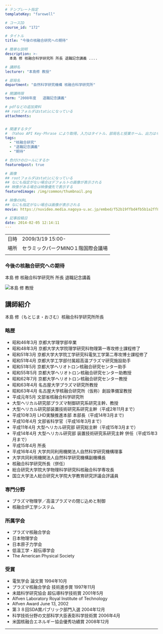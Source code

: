 ```yaml
---
# テンプレート指定
templateKey: "farewell"

# コースID
course_id: "172"

# タイトル
title: "今後の核融合研究への期待"

# 簡単な説明
description: >-
  本島 修 核融合科学研究所 所長 退職記念講義 ....

# 講師名
lecturer: "本島修 教授"

# 部局名
department: "自然科学研究機構 核融合科学研究所"

# 開講時限
term: "2008年度	退職記念講義"

# pdfなどの追加資料
## rootフォルダはstaticになっている
attachments:


# 関連するタグ
# （Yahoo API Key-Phrase により取得。入力はタイトル、部局名と授業ホーム、出力はキーフレーズ（tags））
tags:
  - "核融合研究"
  - "退職記念講義"
  - "期待"

# 色付けのロールにするか
featuredpost: true

# 画像
## rootフォルダはstaticになっている
## なにも指定がない場合はデフォルトの画像が表示される
## 映像がある場合は映像優先で表示する
featuredimage: /img/common/thumbnail.png

# 映像のURL
## なにも指定がない場合は画像が表示される
movie: https://nuvideo.media.nagoya-u.ac.jp/embed/f52b19ffbd4fb5b1a2ff83ef724b9db25b2379d0

# 記事投稿日
date: 2014-02-05 12:14:11
---
```


|   |   |
|---|---|
| 日時 | 2009/3/19  15:00- |
| 場所 | セラミックパークMINO１階国際会議場 |
|   |   |


### 今後の核融合研究への期待 

本島 修 核融合科学研究所 所長 退職記念講義


![本島 修 教授](https://ocw.nagoya-u.jp/files/172/motojima_face.jpg)  

## 講師紹介

本島 修（もとじま・おさむ）核融合科学研究所所長 

### 略歴

  * 昭和46年3月 京都大学理学部卒業
  * 昭和48年3月 京都大学大学院理学研究科物理第一専攻修士課程修了
  * 昭和51年3月 京都大学大学院工学研究科電気工学第二専攻博士課程修了
  * 昭和51年4月 京都大学工学部付属超高温プラズマ研究施設助手
  * 昭和51年5月 京都大学ヘリオトロン核融合研究センター助手
  * 昭和55年5月 京都大学ヘリオトロン核融合研究センター助教授
  * 昭和62年7月 京都大学ヘリオトロン核融合研究センター教授
  * 昭和63年4月 名古屋大学プラズマ研究所教授
  * 昭和63年4月 名古屋大学核融合研究所（仮称）創設準備室教授
  * 平成元年5月 文部省核融合科学研究所
  * 大型ヘリカル研究部プラズマ制御研究系研究主幹、教授
  * 大型ヘリカル研究部装置技術研究系研究主幹（平成2年11月まで）
  * 平成10年3月 LHD実験推進本部 本部長（平成14年3月まで)
  * 平成10年4月 文部省科学官（平成16年3月まで）
  * 平成11年4月 大型ヘリカル研究部 研究総主幹（平成15年3月まで）
  * 平成14年4月 大型ヘリカル研究部 装置技術研究系研究主幹 併任（平成15年3月まで）
  * 平成15年4月 所長
  * 平成16年4月 大学共同利用機関法人自然科学研究機構理事
  * 大学共同利用機関法人自然科学研究機構副機構長
  * 核融合科学研究所長（併任）
  * 総合研究大学院大学物理科学研究科核融合科学専攻長
  * 国立大学法人総合研究大学院大学教育研究評議会評議員

### 専門分野

  * プラズマ物理学／高温プラズマの閉じ込めと制御
  * 核融合炉工学システム 

### 所属学会

  * プラズマ核融合学会
  * 日本物理学会
  * 日本原子力学会
  * 低温工学・超伝導学会
  * The American Physical Society

### 受賞

  * 電気学会 論文賞 1994年10月
  * プラズマ核融合学会 技術進歩賞 1997年11月
  * 未踏科学研究協会 超伝導科学技術賞 2001年5月
  * Alfven Laboratory Royal Institute of Technology 
  * Alfven Award June 13, 2002
  * 第３８回SDA賞パブリック部門入選 2004年12月
  * 科学技術分野の文部科学大臣表彰科学技術賞 2006年4月
  * 米国核融合エネルギー協会優秀功績賞 2008年12月





-----